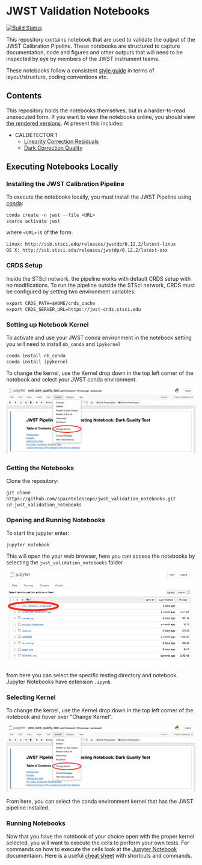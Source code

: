 # JWST Validation Notebooks

[![Build Status](https://travis-ci.com/spacetelescope/jwst_validation_notebooks.svg?branch=master)](https://travis-ci.com/spacetelescope/jwst_validation_notebooks)

This repository contains notebook that are used to validate the output of the JWST Calibration Pipeline. These notebooks are structured to capture documentation, code and figures and other outputs that will need to be inspected by eye by members of the JWST instrument teams.

These notebooks follow a consistent [style guide](https://github.com/spacetelescope/style-guides/blob/master/guides/jupyter-notebooks.md) in terms of layout/structure, coding conventions etc.

## Contents

This repository holds the notebooks themselves, but in a harder-to-read unexecuted form. If you want to view the notebooks online, you should view [the rendered versions](https://spacetelescope.github.io/jwst_validation_notebooks/).  At present this includes:



* CALDETECTOR 1
    * [Linearity Correction Residuals](https://spacetelescope.github.io/jwst_validation_notebooks/jwst_validation_notebooks/jwst_linearity_residuals_test/jwst_linearity_validation_testing.html)
    * [Dark Correction Quality](https://spacetelescope.github.io/jwst_validation_notebooks/jwst_validation_notebooks/jwst_dark_quality_test/jwst_dark_quality_test.html)


## Executing Notebooks Locally

### Installing the JWST Calibration Pipeline ###
To execute the notebooks locally, you must install the JWST Pipeline using [conda](https://conda.io/docs/index.html):

    conda create -n jwst --file <URL>
    source activate jwst

where `<URL>` is of the form:

    Linux: http://ssb.stsci.edu/releases/jwstdp/0.12.2/latest-linux
    OS X: http://ssb.stsci.edu/releases/jwstdp/0.12.2/latest-osx

### CRDS Setup ###

Inside the STScI network, the pipeline works with default CRDS setup with no modifications.  To run the pipeline outside the STScI network, CRDS must be configured by setting two environment variables:

    export CRDS_PATH=$HOME/crds_cache
    export CRDS_SERVER_URL=https://jwst-crds.stsci.edu

### Setting up Notebook Kernel ###

To activate and use your JWST conda environment in the notebook setting you will need to install `nb_conda` and `ipykernel`

    conda install nb_conda
    conda install ipykernel

To change the kernel, use the Kernel drop down in the top left corner of the notebook and select your JWST conda environment.

![Select Kernel](docs/static/kernel.png)

### Getting the Notebooks ###

Clone the repository:

    git clone https://github.com/spacetelescope/jwst_validation_notebooks.git
    cd jwst_validation_notebooks

### Opening and Running Notebooks ###

To start the jupyter enter:

    jupyter notebook

This will open the your web browser, here you can access the notebooks by selecting the `jwst_validation_notebooks` folder

![Notebook Home](docs/static/notebook_home.png)

from here you can select the specific testing directory and notebook. Jupyter Notebooks have extension `.ipynb`.

### Selecting Kernel ###

To change the kernel, use the Kernel drop down in the top left corner of the notebook and hover over "Change Kernel".

![Select Kernel](docs/static/kernel.png)

From here, you can select the conda environment kernel that has the JWST pipeline installed.

### Running Notebooks ###

Now that you have the notebook of your choice open with the proper kernel selected, you will want to execute the cells to perform your own tests. 
For commands on how to execute the cells look at the [Jupyter Notebook](https://jupyter-notebook.readthedocs.io/en/stable/) documentaion.
Here is a useful [cheat sheet](https://www.cheatography.com/weidadeyue/cheat-sheets/jupyter-notebook/pdf_bw/) with shortcuts and commands. 